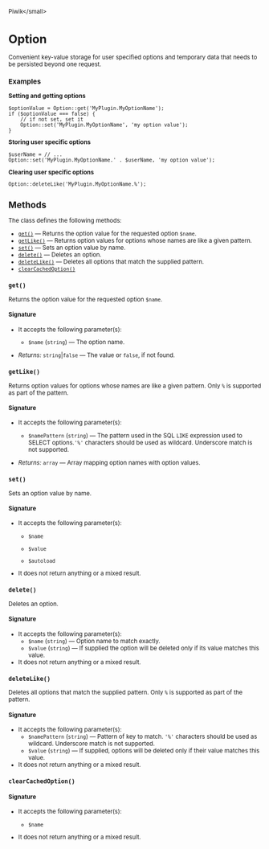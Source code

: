 <small>Piwik\</small>

Option
======

Convenient key-value storage for user specified options and temporary data that needs to be persisted beyond one request.

### Examples

**Setting and getting options**

    $optionValue = Option::get('MyPlugin.MyOptionName');
    if ($optionValue === false) {
        // if not set, set it
        Option::set('MyPlugin.MyOptionName', 'my option value');
    }

**Storing user specific options**

    $userName = // ...
    Option::set('MyPlugin.MyOptionName.' . $userName, 'my option value');

**Clearing user specific options**

    Option::deleteLike('MyPlugin.MyOptionName.%');

Methods
-------

The class defines the following methods:

- [`get()`](#get) &mdash; Returns the option value for the requested option `$name`.
- [`getLike()`](#getlike) &mdash; Returns option values for options whose names are like a given pattern.
- [`set()`](#set) &mdash; Sets an option value by name.
- [`delete()`](#delete) &mdash; Deletes an option.
- [`deleteLike()`](#deletelike) &mdash; Deletes all options that match the supplied pattern.
- [`clearCachedOption()`](#clearcachedoption)

<a name="get" id="get"></a>
<a name="get" id="get"></a>
### `get()`

Returns the option value for the requested option `$name`.

#### Signature

-  It accepts the following parameter(s):
    - `$name` (`string`) &mdash;
       The option name.

- *Returns:*  `string`|`false` &mdash;
    The value or `false`, if not found.

<a name="getlike" id="getlike"></a>
<a name="getLike" id="getLike"></a>
### `getLike()`

Returns option values for options whose names are like a given pattern. Only `%` is supported as part of the
pattern.

#### Signature

-  It accepts the following parameter(s):
    - `$namePattern` (`string`) &mdash;
       The pattern used in the SQL `LIKE` expression used to SELECT options.`'%'` characters should be used as wildcard. Underscore match is not supported.

- *Returns:*  `array` &mdash;
    Array mapping option names with option values.

<a name="set" id="set"></a>
<a name="set" id="set"></a>
### `set()`

Sets an option value by name.

#### Signature

-  It accepts the following parameter(s):
    - `$name`
      
    - `$value`
      
    - `$autoload`
      
- It does not return anything or a mixed result.

<a name="delete" id="delete"></a>
<a name="delete" id="delete"></a>
### `delete()`

Deletes an option.

#### Signature

-  It accepts the following parameter(s):
    - `$name` (`string`) &mdash;
       Option name to match exactly.
    - `$value` (`string`) &mdash;
       If supplied the option will be deleted only if its value matches this value.
- It does not return anything or a mixed result.

<a name="deletelike" id="deletelike"></a>
<a name="deleteLike" id="deleteLike"></a>
### `deleteLike()`

Deletes all options that match the supplied pattern. Only `%` is supported as part of the
pattern.

#### Signature

-  It accepts the following parameter(s):
    - `$namePattern` (`string`) &mdash;
       Pattern of key to match. `'%'` characters should be used as wildcard. Underscore match is not supported.
    - `$value` (`string`) &mdash;
       If supplied, options will be deleted only if their value matches this value.
- It does not return anything or a mixed result.

<a name="clearcachedoption" id="clearcachedoption"></a>
<a name="clearCachedOption" id="clearCachedOption"></a>
### `clearCachedOption()`

#### Signature

-  It accepts the following parameter(s):
    - `$name`
      
- It does not return anything or a mixed result.

